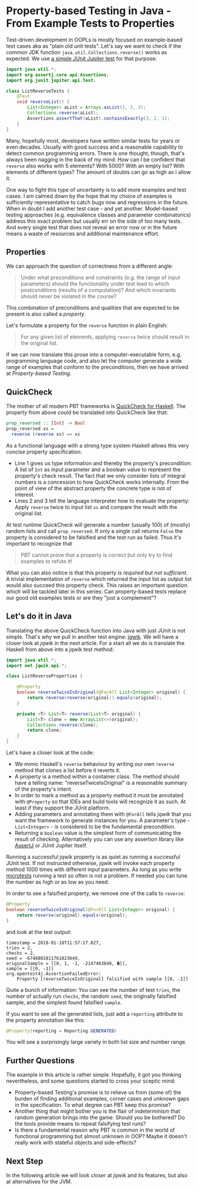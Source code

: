 # Property-based Testing in Java - From Example Tests to Properties

Test-driven development in OOPLs is mostly focused on example-based test cases aka as "plain old unit tests".
Let's say we want to check if the common JDK function `java.util.Collections.reverse()` works as expected.
We use [a simple JUnit Jupiter test](http://junit.org/junit5/docs/current/user-guide/) for that purpose:

```java
import java.util.*;
import org.assertj.core.api.Assertions;
import org.junit.jupiter.api.Test;

class ListReverseTests {
    @Test
    void reverseList() {
        List<Integer> aList = Arrays.asList(1, 2, 3);
        Collections.reverse(aList);
        Assertions.assertThat(aList).containsExactly(3, 2, 1);
    }
}
```   

Many, hopefully most, developers have written similar tests for years or even decades. 
Usually with good success and a reasonable capability to detect common programming errors.
There is one thought, though, that's always been nagging in the back of my mind:
How can I be confident that `reverse` also works with 5 elements? With 5000? With an empty list?
With elements of different types? The amount of doubts can go as high as I allow it.

One way to fight this type of uncertainty is to add more examples and test cases. 
I am calmed down by the hope that my choice of examples is sufficiently representative to
catch bugs now and regressions in the future. When in doubt I add another test case - and yet another.
Model-based testing approaches (e.g. equivalence classes and parameter combinatorics)
address this exact problem but usually err on the side of too many tests. 
And every single test that does not reveal an error now or in the future means a waste of resources
and additional maintenance effort.

## Properties

We can approach the question of correctness from a different angle: 
> Under what preconditions and constraints (e.g. the range of input parameters)
> should the functionality under test lead to which postconditions (results of a computation)?
> And which invariants should never be violated in the course?

This combination of preconditions and qualities that are expected to be present 
is also called a _property_.

Let's formulate a property for the `reverse` function in plain English:
> For any given list of elements, applying `reverse` twice should result in the original list.
   
If we can now translate this prose into a computer-executable form, e.g. programming language code,
and also let the computer generate a wide range of examples that conform to the preconditions,
then we have arrived at _Property-based Testing_.

## QuickCheck

The mother of all modern PBT frameworks is 
[QuickCheck for Haskell](https://hackage.haskell.org/package/QuickCheck).
The property from above could be translated into QuickCheck like that:

```haskell
prop_reversed :: [Int] -> Bool 
prop_reversed xs =             
  reverse (reverse xs) == xs 
```

As a functional language with a strong type system Haskell allows this very concise property specification:
- Line 1 gives us type information and thereby the property's precondition: 
  A list of `Int` as input parameter and a boolean value to represent the property's check result.
  The fact that we only consider lists of integral numbers is a concession to how QuickCheck works internally.
  From the point of view of the abstract property the concrete type is not of interest.
- Lines 2 and 3 tell the language interpreter how to evaluate the property: Apply `reverse` twice to
  input list `xs` and compare the result with the original list.

At test runtime QuickCheck will generate a number (usually 100) of (mostly) random lists
and call `prop_reversed`. If only a single call returns `False` the property is considered to be
falsified and the test run as failed. Thus it's important to recognize that

> PBT cannot prove that a property is correct but only try to find examples to refute it!

What you can also notice is that this property _is required but not sufficient_.
A trivial implementation of `reverse` which returned the input list as output list would
also succeed this property check. This raises an important question which will be
tackled later in this series: Can property-based tests replace our good old examples tests
or are they "just a complement"?

## Let's do it in Java

Translating the above QuickCheck function into Java with just JUnit is not simple.
That's why we pull in another test engine: [jqwik](http://jqwik.net). 
We will have a closer look at _jqwik_ in the next article. 
For a start all we do is translate the Haskell from above into a jqwik test method:

```java
import java.util.*;
import net.jqwik.api.*;

class ListReverseProperties {

	@Property
	boolean reverseTwiceIsOriginal(@ForAll List<Integer> original) {
		return reverse(reverse(original)).equals(original);
	}

	private <T> List<T> reverse(List<T> original) {
		List<T> clone = new ArrayList<>(original);
		Collections.reverse(clone);
		return clone;
	}
}
```

Let's have a closer look at the code:
- We mimic Haskell's `reverse` behaviour by writing our own `reverse` method
  that clones a list before it reverts it.
- A property is a method within a container class. 
  The method should have a telling name: "reverseTwiceIsOriginal" is a reasonable summary
  of the property's intent.
- In order to mark a method as a property method it must be annotated with `@Property`
  so that IDEs and build tools will recognize it as such. At least if they support the JUnit platform.
- Adding parameters and annotating them with `@ForAll` tells _jqwik_ that you
  want the framework to generate instances for you. A parameter's type - `List<Integer>` -
  is considered to be the fundamental precondition.
- Returning a `boolean` value is the simplest form of communicating the result of checking.
  Alternatively you can use any assertion library like 
  [AssertJ](https://joel-costigliola.github.io/assertj/) or JUnit Jupiter itself. 

Running a successful jqwik property is as quiet as running a successful JUnit test.
If not instructed otherwise, jqwik will invoke each property method 1000 times with different
input parameters. As long as you write [microtests](https://www.industriallogic.com/blog/history-microtests/)
running a test so often is not a problem. If needed you can tune the number as high or as low as you need.

In order to see a falsified property, we remove one of the calls to `reverse`:
```java
@Property
boolean reverseTwiceIsOriginal(@ForAll List<Integer> original) {
    return reverse(original).equals(original);
}
```
and look at the test output:   

```
timestamp = 2018-01-18T11:57:17.027, 
tries = 2, 
checks = 2, 
seed = -6748802811761023649, 
originalSample = [[0, 1, -1, -2147483648, �]], 
sample = [[0, -1]]
org.opentest4j.AssertionFailedError: 
    Property [reverseTwiceIsOriginal] falsified with sample [[0, -1]]
```

Quite a bunch of information: You can see the number of test `tries`, 
the number of actually run `checks`, the random `seed`, the originally falsified sample,
and the simplest found falsified `sample`.

If you want to see all the generated lists, just add a `reporting` attribute to the property annotation like this:

```java
@Property(reporting = Reporting.GENERATED)
```

You will see a surprisingly large variety in both list size and number range.

## Further Questions

The example in this article is rather simple. Hopefully, it got you
thinking nevertheless, and some questions started to cross your sceptic mind:

- Property-based Testing's promise is to relieve us from (some of) the burden of finding
  additional examples, corner cases and unknown gaps in the specification. 
  To what degree can PBT keep this promise?
- Another thing that might bother you is the flair of indeterminism that random
  generation brings into the game. Should you be bothered? Do the tools
  provide means to repeat falsifying test runs?
- Is there a fundamental reason why PBT is common in the world of functional
  programming but almost unknown in OOP? Maybe it doesn't really work with
  stateful objects and side-effects?
  

## Next Step

In the following article we will look closer at _jqwik_ and its features, but also
at alternatives for the JVM. 

